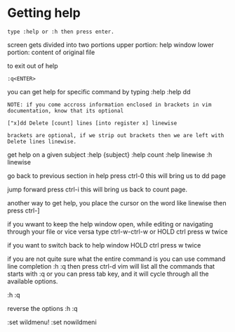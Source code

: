 # Getting help
    type :help or :h then press enter.

screen gets divided into two portions
upper portion: help window
lower portion: content of original file

to exit out of help

    :q<ENTER>

you can get help for specific command by typing
    :help <COMMAND>
    :help dd<ENTER>

```
NOTE: if you come accross information enclosed in brackets in vim documentation, know that its optional

["x]dd Delete [count] lines [into register x] linewise

brackets are optional, if we strip out brackets then we are left with Delete lines linewise.
```
get help on a given subject
    :help {subject}
    :help count<ENTER>
    :help linewise<ENTER>
    :h linewise<ENTER>

go back to previous section in help
  press ctrl-0
this will bring us to dd page

jump forward press
  ctrl-i
this will bring us back to count page.

another way to get help, you place the cursor on the word like linewise then press
  ctrl-]

if you wwant to keep the help window open, while editing or navigating through your file or vice versa type
  ctrl-w-ctrl-w or HOLD ctrl press w twice

if you want to switch back to help window
  HOLD ctrl press w twice

if you  are not quite sure what the entire command is you can use command line completion
  :h :q then press ctrl-d
vim will list all the commands that starts with :q
or you can press tab key, and it will cycle through all the available options.

  :h :q<TAB>

reverse the options
  :h :q<SHIFT-TAB>

:set wildmenu!
:set nowildmeni
